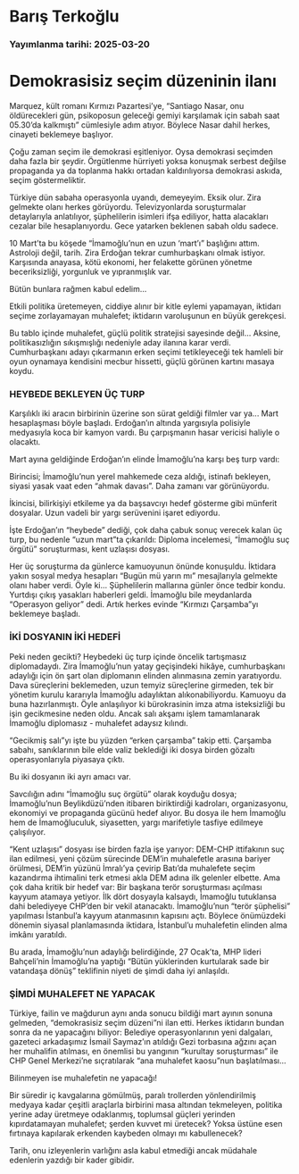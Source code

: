 # Barış Terkoğlu

### Yayımlanma tarihi: 2025-03-20

# Demokrasisiz seçim düzeninin ilanı

Marquez, kült romanı Kırmızı
Pazartesi’ye, “Santiago Nasar, onu öldürecekleri gün, psikoposun geleceği gemiyi karşılamak için sabah saat 05.30’da
kalkmıştı” cümlesiyle adım atıyor. Böylece Nasar dahil herkes, cinayeti beklemeye başlıyor.

Çoğu zaman seçim ile demokrasi eşitleniyor. Oysa demokrasi seçimden daha fazla bir şeydir. Örgütlenme hürriyeti yoksa konuşmak serbest değilse propaganda ya da
toplanma hakkı ortadan kaldırılıyorsa demokrasi askıda, seçim göstermeliktir.

Türkiye dün sabaha operasyonla uyandı,
demeyeyim. Eksik olur. Zira gelmekte olanı
herkes görüyordu. Televizyonlarda soruşturmalar detaylarıyla anlatılıyor, şüphelilerin isimleri ifşa ediliyor, hatta alacakları cezalar bile hesaplanıyordu. Gece yatarken beklenen sabah oldu sadece.

10 Mart’ta bu köşede “İmamoğlu’nun en
uzun ‘mart’ı” başlığını attım. Astroloji değil,
tarih. Zira Erdoğan tekrar cumhurbaşkanı
olmak istiyor. Karşısında anayasa, kötü ekonomi, her felakette görünen yönetme beceriksizliği, yorgunluk ve yıpranmışlık var.

Bütün bunlara rağmen kabul edelim...

Etkili politika üretemeyen, ciddiye alınır bir
kitle eylemi yapamayan, iktidarı seçime zorlayamayan muhalefet; iktidarın varoluşunun
en büyük gerekçesi.

Bu tablo içinde muhalefet, güçlü politik
stratejisi sayesinde değil... Aksine, politikasızlığın sıkışmışlığı nedeniyle aday ilanına karar verdi. Cumhurbaşkanı adayı çıkarmanın erken seçimi tetikleyeceği tek hamleli bir
oyun oynamaya kendisini mecbur hissetti,
güçlü görünen kartını masaya koydu.


### HEYBEDE BEKLEYEN ÜÇ TURP

Karşılıklı iki aracın birbirinin üzerine son sürat geldiği filmler var ya... Mart hesaplaşması
böyle başladı. Erdoğan’ın altında yargısıyla polisiyle medyasıyla koca bir kamyon vardı. Bu
çarpışmanın hasar vericisi haliyle o olacaktı.

Mart ayına geldiğinde Erdoğan’ın elinde
İmamoğlu’na karşı beş turp vardı:

Birincisi; İmamoğlu’nun yerel mahkemede ceza aldığı, istinafı bekleyen, siyasi yasak
vaat eden “ahmak davası”. Daha zamanı var
görünüyordu.

İkincisi, bilirkişiyi etkileme ya da başsavcıyı
hedef gösterme gibi münferit dosyalar. Uzun
vadeli bir yargı serüvenini işaret ediyordu.

İşte Erdoğan’ın “heybede” dediği, çok
daha çabuk sonuç verecek kalan üç turp,
bu nedenle “uzun mart”ta çıkarıldı: Diploma incelemesi, “İmamoğlu suç örgütü” soruşturması, kent uzlaşısı dosyası.

Her üç soruşturma da günlerce kamuoyunun önünde konuşuldu. İktidara yakın sosyal medya hesapları “Bugün mü yarın mı”
mesajlarıyla gelmekte olanı haber verdi. Öyle ki... Şüphelilerin mallarına günler önce tedbir kondu. Yurtdışı çıkış yasakları haberleri
geldi. İmamoğlu bile meydanlarda “Operasyon geliyor” dedi. Artık herkes evinde “Kırmızı Çarşamba”yı beklemeye başladı.


### İKİ DOSYANIN İKİ HEDEFİ

Peki neden gecikti? Heybedeki üç turp
içinde öncelik tartışmasız diplomadaydı. Zira
İmamoğlu’nun yatay geçişindeki hikâye, cumhurbaşkanı adaylığı için ön şart olan diplomanın elinden alınmasına zemin yaratıyordu. Dava süreçlerini beklemeden, uzun temyiz süreçlerine girmeden, tek bir yönetim kurulu kararıyla İmamoğlu adaylıktan alıkonabiliyordu.
Kamuoyu da buna hazırlanmıştı. Öyle anlaşılıyor ki bürokrasinin imza atma isteksizliği
bu işin gecikmesine neden oldu. Ancak salı
akşamı işlem tamamlanarak İmamoğlu diplomasız - muhalefet adaysız kılındı.

“Gecikmiş salı”yı işte bu yüzden “erken çarşamba” takip etti. Çarşamba sabahı, sanıklarının bile elde valiz beklediği iki dosya birden
gözaltı operasyonlarıyla piyasaya çıktı.

Bu iki dosyanın iki ayrı amacı var.

Savcılığın adını “İmamoğlu suç örgütü” olarak koyduğu dosya; İmamoğlu’nun
Beylikdüzü’nden itibaren biriktirdiği kadroları, organizasyonu, ekonomiyi ve propaganda
gücünü hedef alıyor. Bu dosya ile hem İmamoğlu hem de İmamoğluculuk, siyasetten,
yargı marifetiyle tasfiye edilmeye çalışılıyor.

“Kent uzlaşısı” dosyası ise birden fazla işe
yarıyor: DEM-CHP ittifakının suç ilan edilmesi, yeni çözüm sürecinde DEM’in muhalefetle arasına bariyer örülmesi, DEM’in yüzünü İmralı’ya çevirip Batı’da muhalefete seçim
kazandırma ihtimalini terk etmesi akla DEM
adına ilk gelenler elbette. Ama çok daha kritik bir hedef var: Bir başkana terör soruşturması açılması kayyum atamaya yetiyor. İlk
dört dosyayla kalsaydı, İmamoğlu tutuklansa
dahi belediyeye CHP’den bir vekil atanacaktı. İmamoğlu’nun “terör şüphelisi” yapılması İstanbul’a kayyum atanmasının kapısını açtı. Böylece önümüzdeki dönemin siyasal planlamasında iktidara, İstanbul’u muhalefetin elinden alma imkânı yaratıldı.

Bu arada, İmamoğlu’nun adaylığı belirdiğinde, 27 Ocak’ta, MHP lideri Bahçeli’nin
İmamoğlu’na yaptığı “Bütün yüklerinden kurtularak sade bir vatandaşa dönüş” teklifinin
niyeti de şimdi daha iyi anlaşıldı.


### ŞİMDİ MUHALEFET NE YAPACAK

Türkiye, failin ve mağdurun aynı anda sonucu bildiği mart ayının sonuna gelmeden, “demokrasisiz seçim düzeni”ni ilan etti. Herkes iktidarın bundan sonra da ne yapacağını biliyor:
Belediye operasyonlarının yeni dalgaları, gazeteci arkadaşımız İsmail Saymaz’ın atıldığı
Gezi torbasına ağzını açan her muhalifin atılması, en önemlisi bu yangının “kurultay soruşturması” ile CHP Genel Merkezi’ne sıçratılarak
“ana muhalefet kaosu”nun başlatılması...

Bilinmeyen ise muhalefetin ne yapacağı!

Bir süredir iç kavgalarına gömülmüş, paralı trollerden yönlendirilmiş medyaya kadar çeşitli araçlarla birbirini masa altından tekmeleyen, politika yerine aday üretmeye odaklanmış, toplumsal güçleri yerinden kıpırdatamayan muhalefet; şerden kuvvet mi üretecek?
Yoksa üstüne esen fırtınaya kapılarak erkenden kaybeden olmayı mı kabullenecek?

Tarih, onu izleyenlerin varlığını asla kabul
etmediği ancak müdahale edenlerin yazdığı
bir kader gibidir.

